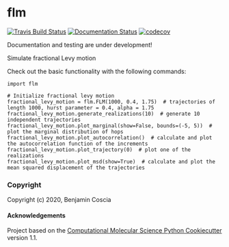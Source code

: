 flm
==============================
[//]: # (Badges)
[![Travis Build Status](https://travis-ci.com/bencoscia/flm.svg?branch=master)](https://travis-ci.com/bencoscia/flm)
[![Documentation Status](https://readthedocs.org/projects/flm/badge/?version=latest)](https://flm.readthedocs.io/en/latest/?badge=latest)
[![codecov](https://codecov.io/gh/bencoscia/flm/branch/master/graph/badge.svg)](https://codecov.io/gh/REPLACE_WITH_OWNER_ACCOUNT/flm/branch/master)

Documentation and testing are under development!

Simulate fractional Levy motion

Check out the basic functionality with the following commands:

```
import flm

# Initialize fractional levy motion
fractional_levy_motion = flm.FLM(1000, 0.4, 1.75)  # trajectories of length 1000, hurst parameter = 0.4, alpha = 1.75
fractional_levy_motion.generate_realizations(10)  # generate 10 independent trajectories
fractional_levy_motion.plot_marginal(show=False, bounds=(-5, 5))  # plot the marginal distribution of hops
fractional_levy_motion.plot_autocorrelation()  # calculate and plot the autocorrelation function of the increments
fractional_levy_motion.plot_trajectory(0)  # plot one of the realizations
fractional_levy_motion.plot_msd(show=True)  # calculate and plot the mean squared displacement of the trajectories
```

### Copyright

Copyright (c) 2020, Benjamin Coscia


#### Acknowledgements
 
Project based on the 
[Computational Molecular Science Python Cookiecutter](https://github.com/molssi/cookiecutter-cms) version 1.1.
